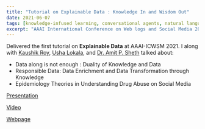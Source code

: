 ```yaml
---
title: "Tutorial on Explainable Data : Knowledge In and Wisdom Out"
date: 2021-06-07
tags: [knowledge-infused learning, conversational agents, natural language understanding, interpretability, explainability, public health, responsible data, epidemiology, resources]
excerpt: "AAAI International Conference on Web logs and Social Media 2021"
---
```


Delivered the first tutorial on **Explainable Data** at AAAI-ICWSM 2021. 
I along with [Kaushik Roy](https://scholar.google.com/citations?user=LpOo_IUAAAAJ&hl=en), [Usha Lokala](https://scholar.google.com/citations?user=OsyJIWgAAAAJ&hl=en), and [Dr. Amit P. Sheth](https://sc.edu/study/colleges_schools/engineering_and_computing/faculty-staff/amitsheth.php) talked about:

* Data along is not enough : Duality of Knowledge and Data
* Responsible Data: Data Enrichment and Data Transformation through Knowledge
* Epidemiology Theories in Understanding Drug Abuse on Social Media

[Presentation](https://docs.google.com/presentation/d/1xS8v2yAyAgw6lW2g1FiK4g3HFzPC7r6zAaoyjDRSRRw/edit?usp=sharing)

[Video](https://www.youtube.com/watch?v=4UO1waSOQvQ&t=3s)

[Webpage](https://aiisc.ai/kiwo-icwsm/)